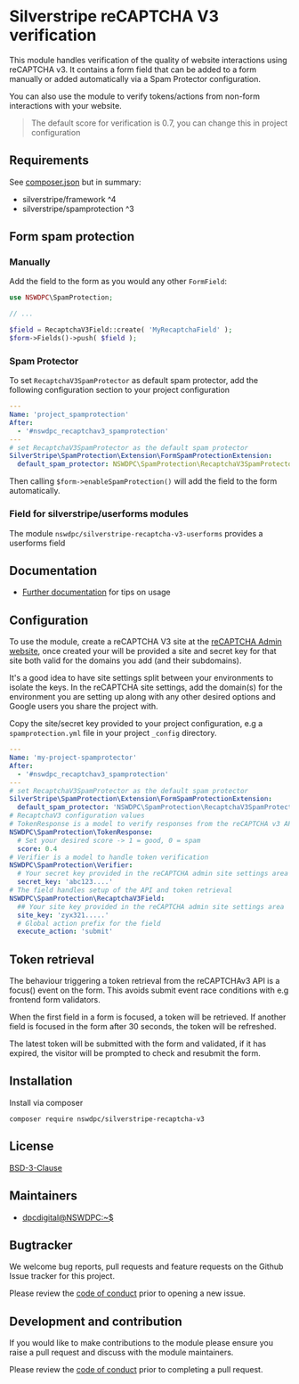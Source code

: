 # Silverstripe reCAPTCHA V3 verification

This module handles verification of the quality of website interactions using reCAPTCHA v3. It contains a form field that can be added to a form manually or added automatically via a Spam Protector configuration.

You can also use the module to verify tokens/actions from non-form interactions with your website.

> The default score for verification is 0.7, you can change this in project configuration

## Requirements

See [composer.json](./composer.json) but in summary:

+ silverstripe/framework ^4
+ silverstripe/spamprotection ^3

## Form spam protection

### Manually

Add the field to the form as you would any other `FormField`:

```php
use NSWDPC\SpamProtection;

// ...

$field = RecaptchaV3Field::create( 'MyRecaptchaField' );
$form->Fields()->push( $field );
```

### Spam Protector

To set `RecaptchaV3SpamProtector` as default spam protector, add the following configuration section to your project configuration

```yaml
---
Name: 'project_spamprotection'
After:
  - '#nswdpc_recaptchav3_spamprotection'
---
# set RecaptchaV3SpamProtector as the default spam protector
SilverStripe\SpamProtection\Extension\FormSpamProtectionExtension:
  default_spam_protector: NSWDPC\SpamProtection\RecaptchaV3SpamProtector
```

Then calling `$form->enableSpamProtection()` will add the field to the form automatically.

### Field for silverstripe/userforms modules

The module `nswdpc/silverstripe-recaptcha-v3-userforms` provides a userforms field

## Documentation
 * [Further documentation](docs/en/index.md) for tips on usage

## Configuration

To use the module, create a reCAPTCHA V3 site at the [reCAPTCHA Admin website](https://www.google.com/recaptcha/admin), once created your will be provided a site and secret key for that site both valid for the domains you add (and their subdomains).

It's a good idea to have site settings split between your environments to isolate the keys. In the reCAPTCHA site settings, add the domain(s) for the environment you are setting up along with any other desired options and Google users you share the project with.

Copy the site/secret key provided to your project configuration, e.g a `spamprotection.yml` file in your project `_config` directory.

```yaml
---
Name: 'my-project-spamprotector'
After:
  - '#nswdpc_recaptchav3_spamprotection'
---
# set RecaptchaV3SpamProtector as the default spam protector
SilverStripe\SpamProtection\Extension\FormSpamProtectionExtension:
  default_spam_protector: 'NSWDPC\SpamProtection\RecaptchaV3SpamProtector'
# RecaptchaV3 configuration values
# TokenResponse is a model to verify responses from the reCAPTCHA v3 API
NSWDPC\SpamProtection\TokenResponse:
  # Set your desired score -> 1 = good, 0 = spam
  score: 0.4
# Verifier is a model to handle token verification
NSWDPC\SpamProtection\Verifier:
  # Your secret key provided in the reCAPTCHA admin site settings area
  secret_key: 'abc123....'
# The field handles setup of the API and token retrieval
NSWDPC\SpamProtection\RecaptchaV3Field:
  ## Your site key provided in the reCAPTCHA admin site settings area
  site_key: 'zyx321.....'
  # Global action prefix for the field
  execute_action: 'submit'
```

## Token retrieval

The behaviour triggering a token retrieval from the reCAPTCHAv3 API is a focus() event on the form. This avoids submit event race conditions with e.g frontend form validators.

When the first field in a form is focused, a token will be retrieved. If another field is focused in the form after 30 seconds, the token will be refreshed.

The latest token will be submitted with the form and validated, if it has expired, the visitor will be prompted to check and resubmit the form.

## Installation

Install via composer

```
composer require nswdpc/silverstripe-recaptcha-v3
```

## License

[BSD-3-Clause](./LICENSE.md)

## Maintainers

+ [dpcdigital@NSWDPC:~$](https://dpc.nsw.gov.au)

## Bugtracker

We welcome bug reports, pull requests and feature requests on the Github Issue tracker for this project.

Please review the [code of conduct](./code-of-conduct.md) prior to opening a new issue.

## Development and contribution

If you would like to make contributions to the module please ensure you raise a pull request and discuss with the module maintainers.

Please review the [code of conduct](./code-of-conduct.md) prior to completing a pull request.
